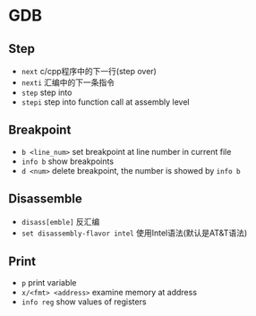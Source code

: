 # GDB

## Step
* `next` c/cpp程序中的下一行(step over)
* `nexti` 汇编中的下一条指令
* `step` step into
* `stepi` step into function call at assembly level

## Breakpoint
* `b <line_num>` set breakpoint at line number in current file
* `info b` show breakpoints
* `d <num>` delete breakpoint, the number is showed by `info b`

## Disassemble
* `disass[emble]` 反汇编
* `set disassembly-flavor intel` 使用Intel语法(默认是AT&T语法)

## Print
* `p` print variable
* `x/<fmt> <address>` examine memory at address
* `info reg` show values of registers
